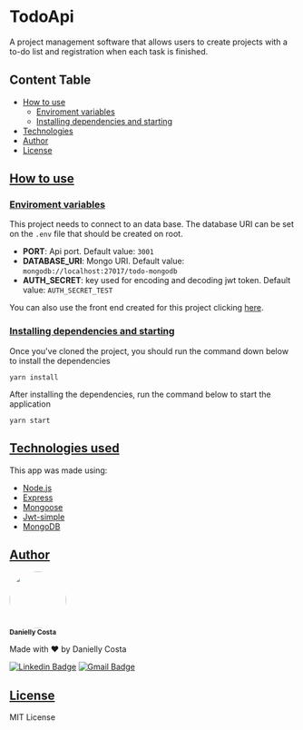 # TodoApi

A project management software that allows users to create projects with a to-do list and registration when each task is finished.

## Content Table

- [How to use](#how-to-use)
  - [Enviroment variables](#envs)
  - [Installing dependencies and starting](#install)
- [Technologies](#technologies)
- [Author](#author)
- [License](#license)

## [How to use](#how-to-use)

### [Enviroment variables](#envs)

This project needs to connect to an data base. The database URI can be set on the `.env` file that should be created on root.

- **PORT**: Api port. Default value: `3001`
- **DATABASE_URI**: Mongo URI. Default value: `mongodb://localhost:27017/todo-mongodb`
- **AUTH_SECRET**: key used for encoding and decoding jwt token. Default value: `AUTH_SECRET_TEST`

You can also use the front end created for this project clicking [here](https://github.com/daniellycosta/todo-app).

### [Installing dependencies and starting](#install)

Once you've cloned the project, you should run the command down below to install the dependencies

```
yarn install
```

After installing the dependencies, run the command below to start the application

```
yarn start
```

## [Technologies used](#technologies)

This app was made using:

- [Node.js](https://nodejs.org/en/)
- [Express](http://expressjs.com/)
- [Mongoose](https://mongoosejs.com/)
- [Jwt-simple](https://www.npmjs.com/package/jwt-simple)
- [MongoDB](https://www.mongodb.com/)

## [Author](#author)

 <img style="border-radius: 50%;" src="https://avatars.githubusercontent.com/u/29708442?v=4" width="100px;" alt=""/>
 <br />
 <sub><b>Danielly Costa</b></sub>

Made with ❤️ by Danielly Costa

[![Linkedin Badge](https://img.shields.io/badge/-Danielly-blue?style=flat-square&logo=Linkedin&logoColor=white&link=https://www.linkedin.com/in/danielly-costa/)](https://www.linkedin.com/in/danielly-costa/)
[![Gmail Badge](https://img.shields.io/badge/-daniellycmcosta@gmail.com-c14438?style=flat-square&logo=Gmail&logoColor=white&link=mailto:daniellycmcosta@gmail.com)](mailto:daniellycmcosta@gmail.com)

## [License](#license)

MIT License
